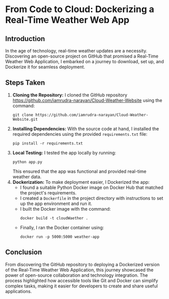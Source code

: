 <!DOCTYPE html>
<html>

<head>
  <title>From Code to Cloud: Dockerizing a Real-Time Weather Web App</title>
</head>

<body>

  <h1>From Code to Cloud: Dockerizing a Real-Time Weather Web App</h1>

  <h2>Introduction</h2>
  <p>In the age of technology, real-time weather updates are a necessity. Discovering an open-source project on GitHub that promised a Real-Time Weather Web Application, I embarked on a journey to download, set up, and Dockerize it for seamless deployment.</p>

  <h2>Steps Taken</h2>
  <ol>
    <li><strong>Cloning the Repository:</strong> I cloned the GitHub repository <a href="https://github.com/iamrudra-narayan/Cloud-Weather-Website">https://github.com/iamrudra-narayan/Cloud-Weather-Website</a> using the command:
      <pre><code>git clone https://github.com/iamrudra-narayan/Cloud-Weather-Website.git</code></pre>
    </li>
    <li><strong>Installing Dependencies:</strong> With the source code at hand, I installed the required dependencies using the provided <code>requirements.txt</code> file:
      <pre><code>pip install -r requirements.txt</code></pre>
    </li>
    <li><strong>Local Testing:</strong> I tested the app locally by running:
      <pre><code>python app.py</code></pre>
      This ensured that the app was functional and provided real-time weather data.
    </li>
    <li><strong>Dockerization:</strong> To make deployment easier, I Dockerized the app:
      <ul>
        <li>I found a suitable Python Docker image on Docker Hub that matched the project's requirements.</li>
        <li>I created a <code>Dockerfile</code> in the project directory with instructions to set up the app environment and run it.</li>
        <li>I built the Docker image with the command:
          <pre><code>docker build -t cloudWaether .</code></pre>
        </li>
        <li>Finally, I ran the Docker container using:
          <pre><code>docker run -p 5000:5000 weather-app</code></pre>
        </li>
      </ul>
    </li>
  </ol>

  <h2>Conclusion</h2>
  <p>From discovering the GitHub repository to deploying a Dockerized version of the Real-Time Weather Web Application, this journey showcased the power of open-source collaboration and technology integration. The process highlighted how accessible tools like Git and Docker can simplify complex tasks, making it easier for developers to create and share useful applications.</p>

</body>

</html>
